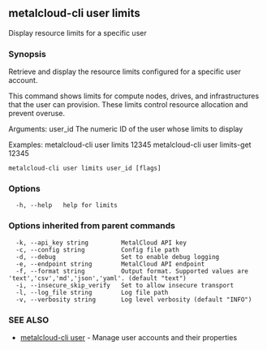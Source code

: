 ## metalcloud-cli user limits

Display resource limits for a specific user

### Synopsis

Retrieve and display the resource limits configured for a specific user account.

This command shows limits for compute nodes, drives, and infrastructures that the user
can provision. These limits control resource allocation and prevent overuse.

Arguments:
  user_id                 The numeric ID of the user whose limits to display

Examples:
  metalcloud-cli user limits 12345
  metalcloud-cli user limits-get 12345

```
metalcloud-cli user limits user_id [flags]
```

### Options

```
  -h, --help   help for limits
```

### Options inherited from parent commands

```
  -k, --api_key string         MetalCloud API key
  -c, --config string          Config file path
  -d, --debug                  Set to enable debug logging
  -e, --endpoint string        MetalCloud API endpoint
  -f, --format string          Output format. Supported values are 'text','csv','md','json','yaml'. (default "text")
  -i, --insecure_skip_verify   Set to allow insecure transport
  -l, --log_file string        Log file path
  -v, --verbosity string       Log level verbosity (default "INFO")
```

### SEE ALSO

* [metalcloud-cli user](metalcloud-cli_user.md)	 - Manage user accounts and their properties

